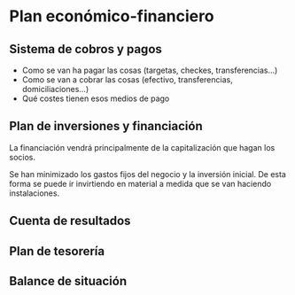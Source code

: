 ﻿# Plan económico-financiero

## Sistema de cobros y pagos

- Como se van ha pagar las cosas (targetas, checkes, transferencias...)
- Como se van a cobrar las cosas (efectivo, transferencias, domiciliaciones...)
- Qué costes tienen esos medios de pago

## Plan de inversiones y financiación

La financiación vendrá principalmente de la capitalización
que hagan los socios.

Se han minimizado 
los gastos fijos del negocio y la inversión inicial.
De esta forma se puede ir invirtiendo en material
a medida que se van haciendo instalaciones.

## Cuenta de resultados

## Plan de tesorería

## Balance de situación


